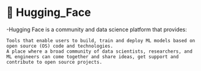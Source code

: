 # 🤗 Hugging_Face
-Hugging Face is a community and data science platform that provides:

    Tools that enable users to build, train and deploy ML models based on open source (OS) code and technologies.
    A place where a broad community of data scientists, researchers, and ML engineers can come together and share ideas, get support and contribute to open source projects.
